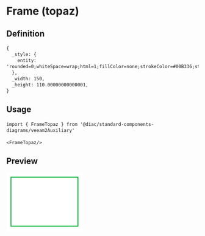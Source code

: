 # Frame (topaz)

## Definition

```
{
  _style: { 
    entity: 'rounded=0;whiteSpace=wrap;html=1;fillColor=none;strokeColor=#00B336;strokeWidth=2;',
  },
  _width: 150,
  _height: 110.00000000000001,
}
```

## Usage

```
import { FrameTopaz } from '@diac/standard-components-diagrams/veeam2Auxiliary'

<FrameTopaz/>
```

## Preview

<img src="./frame-topaz.png" width="200"/>
